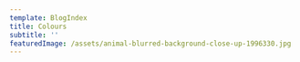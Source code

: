 ```yaml
---
template: BlogIndex
title: Colours
subtitle: ''
featuredImage: /assets/animal-blurred-background-close-up-1996330.jpg
---
```


